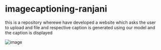 # imagecaptioning-ranjani
this is a repository wherewe have developed a website which asks the user to upload and file and respective caption is generated using our model and the caption is
displayed

![image](https://user-images.githubusercontent.com/118736385/203057356-95dd7edc-f67b-4218-8ec5-1ccc867f9c01.png)

